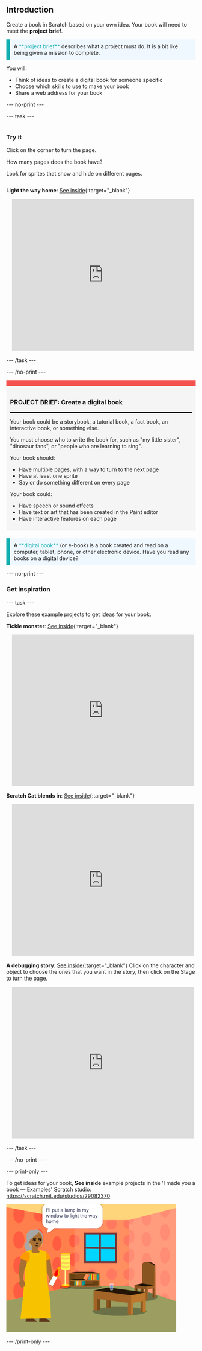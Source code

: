 ## Introduction

Create a book in Scratch based on your own idea. Your book will need to meet the **project brief**.

<p style="border-left: solid; border-width:10px; border-color: #0faeb0; background-color: aliceblue; padding: 10px;">
A <span style="color: #0faeb0">**project brief**</span> describes what a project must do. It is a bit like being given a mission to complete.
</p>

You will:

+ Think of ideas to create a digital book for someone specific
+ Choose which skills to use to make your book
+ Share a web address for your book

--- no-print ---

--- task ---

<div style="display: flex; flex-wrap: wrap">
<div style="flex-basis: 200px; flex-grow: 1">

### Try it

Click on the corner to turn the page.

How many pages does the book have?

Look for sprites that show and hide on different pages.

</div>
<div>

**Light the way home**: [See inside](https://scratch.mit.edu/projects/499860786/editor){:target="_blank"}
<div class="scratch-preview" style="margin-left: 15px;">
  <iframe allowtransparency="true" width="485" height="402" src="https://scratch.mit.edu/projects/embed/499860786/?autostart=false" frameborder="0"></iframe>
</div>

</div>
</div>

--- /task ---

--- /no-print ---

<div style="border-top: 15px solid #f3524f; background-color: whitesmoke; margin-bottom: 20px; padding: 10px;">

### PROJECT BRIEF: Create a **digital book**
<hr style="border-top: 2px solid black;">

Your book could be a storybook, a tutorial book, a fact book, an interactive book, or something else.

You must choose who to write the book for, such as "my little sister", "dinosaur fans", or "people who are learning to sing".  

Your book should:
+ Have multiple pages, with a way to turn to the next page
+ Have at least one sprite
+ Say or do something different on every page

Your book could:
+ Have speech or sound effects
+ Have text or art that has been created in the Paint editor
+ Have interactive features on each page
</div>

<p style="border-left: solid; border-width:10px; border-color: #0faeb0; background-color: aliceblue; padding: 10px;">
A <span style="color: #0faeb0">**digital book**</span> (or e-book) is a book created and read on a computer, tablet, phone, or other electronic device. Have you read any books on a digital device?
</p>

--- no-print ---

### Get inspiration

--- task ---

Explore these example projects to get ideas for your book:

**Tickle monster**: [See inside](https://scratch.mit.edu/projects/500189097/editor){:target="_blank"}
<div class="scratch-preview" style="margin-left: 15px;">
  <iframe allowtransparency="true" width="485" height="402" src="https://scratch.mit.edu/projects/embed/500189097/?autostart=false" frameborder="0"></iframe>
</div>

**Scratch Cat blends in**: [See inside](https://scratch.mit.edu/projects/498968472/editor){:target="_blank"}
<div class="scratch-preview" style="margin-left: 15px;">
  <iframe allowtransparency="true" width="485" height="402" src="https://scratch.mit.edu/projects/embed/498968472/?autostart=false" frameborder="0"></iframe>
</div>

**A debugging story**: [See inside](https://scratch.mit.edu/projects/498960446/editor){:target="_blank"}
Click on the character and object to choose the ones that you want in the story, then click on the Stage to turn the page.
<div class="scratch-preview" style="margin-left: 15px;">
  <iframe allowtransparency="true" width="485" height="402" src="https://scratch.mit.edu/projects/embed/498960446/?autostart=false" frameborder="0"></iframe>
</div>

--- /task ---

--- /no-print ---

--- print-only ---

To get ideas for your book, **See inside** example projects in the 'I made you a book — Examples' Scratch studio: 
https://scratch.mit.edu/studios/29082370

![The 'Light the way home' project.](images/showcase_static.png)

--- /print-only ---


